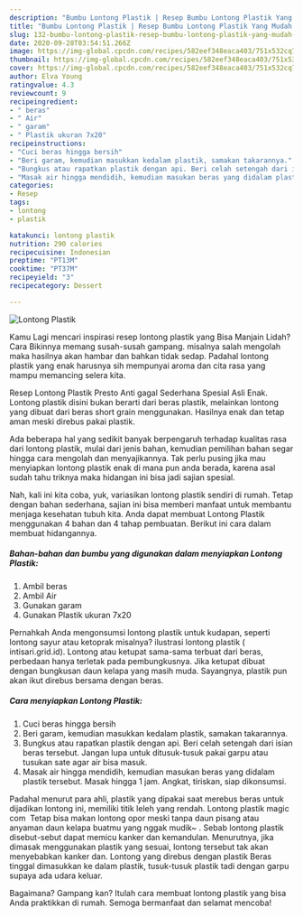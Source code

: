 ```yaml
---
description: "Bumbu Lontong Plastik | Resep Bumbu Lontong Plastik Yang Mudah Dan Praktis"
title: "Bumbu Lontong Plastik | Resep Bumbu Lontong Plastik Yang Mudah Dan Praktis"
slug: 132-bumbu-lontong-plastik-resep-bumbu-lontong-plastik-yang-mudah-dan-praktis
date: 2020-09-28T03:54:51.266Z
image: https://img-global.cpcdn.com/recipes/582eef348eaca403/751x532cq70/lontong-plastik-foto-resep-utama.jpg
thumbnail: https://img-global.cpcdn.com/recipes/582eef348eaca403/751x532cq70/lontong-plastik-foto-resep-utama.jpg
cover: https://img-global.cpcdn.com/recipes/582eef348eaca403/751x532cq70/lontong-plastik-foto-resep-utama.jpg
author: Elva Young
ratingvalue: 4.3
reviewcount: 9
recipeingredient:
- " beras"
- " Air"
- " garam"
- " Plastik ukuran 7x20"
recipeinstructions:
- "Cuci beras hingga bersih"
- "Beri garam, kemudian masukkan kedalam plastik, samakan takarannya."
- "Bungkus atau rapatkan plastik dengan api. Beri celah setengah dari isian beras tersebut. Jangan lupa untuk ditusuk-tusuk pakai garpu atau tusukan sate agar air bisa masuk."
- "Masak air hingga mendidih, kemudian masukan beras yang didalam plastik tersebut. Masak hingga 1 jam. Angkat, tiriskan, siap dikonsumsi."
categories:
- Resep
tags:
- lontong
- plastik

katakunci: lontong plastik 
nutrition: 290 calories
recipecuisine: Indonesian
preptime: "PT13M"
cooktime: "PT37M"
recipeyield: "3"
recipecategory: Dessert

---
```



![Lontong Plastik](https://img-global.cpcdn.com/recipes/582eef348eaca403/751x532cq70/lontong-plastik-foto-resep-utama.jpg)

Kamu Lagi mencari inspirasi resep lontong plastik yang Bisa Manjain Lidah? Cara Bikinnya memang susah-susah gampang. misalnya salah mengolah maka hasilnya akan hambar dan bahkan tidak sedap. Padahal lontong plastik yang enak harusnya sih mempunyai aroma dan cita rasa yang mampu memancing selera kita.

Resep Lontong Plastik Presto Anti gagal Sederhana Spesial Asli Enak. Lontong plastik disini bukan berarti dari beras plastik, melainkan lontong yang dibuat dari beras short grain menggunakan. Hasilnya enak dan tetap aman meski direbus pakai plastik.

Ada beberapa hal yang sedikit banyak berpengaruh terhadap kualitas rasa dari lontong plastik, mulai dari jenis bahan, kemudian pemilihan bahan segar hingga cara mengolah dan menyajikannya. Tak perlu pusing jika mau menyiapkan lontong plastik enak di mana pun anda berada, karena asal sudah tahu triknya maka hidangan ini bisa jadi sajian spesial.


Nah, kali ini kita coba, yuk, variasikan lontong plastik sendiri di rumah. Tetap dengan bahan sederhana, sajian ini bisa memberi manfaat untuk membantu menjaga kesehatan tubuh kita. Anda dapat membuat Lontong Plastik menggunakan 4 bahan dan 4 tahap pembuatan. Berikut ini cara dalam membuat hidangannya.

<!--inarticleads1-->

##### Bahan-bahan dan bumbu yang digunakan dalam menyiapkan Lontong Plastik:

1. Ambil  beras
1. Ambil  Air
1. Gunakan  garam
1. Gunakan  Plastik ukuran 7x20


Pernahkah Anda mengonsumsi lontong plastik untuk kudapan, seperti lontong sayur atau ketoprak misalnya? ilustrasi lontong plastik ( intisari.grid.id). Lontong atau ketupat sama-sama terbuat dari beras, perbedaan hanya terletak pada pembungkusnya. Jika ketupat dibuat dengan bungkusan daun kelapa yang masih muda. Sayangnya, plastik pun akan ikut direbus bersama dengan beras. 

<!--inarticleads2-->

##### Cara menyiapkan Lontong Plastik:

1. Cuci beras hingga bersih
1. Beri garam, kemudian masukkan kedalam plastik, samakan takarannya.
1. Bungkus atau rapatkan plastik dengan api. Beri celah setengah dari isian beras tersebut. Jangan lupa untuk ditusuk-tusuk pakai garpu atau tusukan sate agar air bisa masuk.
1. Masak air hingga mendidih, kemudian masukan beras yang didalam plastik tersebut. Masak hingga 1 jam. Angkat, tiriskan, siap dikonsumsi.


Padahal menurut para ahli, plastik yang dipakai saat merebus beras untuk dijadikan lontong ini, memiliki titik leleh yang rendah. Lontong plastik magic com ‍ Tetap bisa makan lontong opor meski tanpa daun pisang atau anyaman daun kelapa buatmu yang nggak mudik~ ‍. Sebab lontong plastik disebut-sebut dapat memicu kanker dan kemandulan. Menurutnya, jika dimasak menggunakan plastik yang sesuai, lontong tersebut tak akan menyebabkan kanker dan. Lontong yang direbus dengan plastik Beras tinggal dimasukkan ke dalam plastik, tusuk-tusuk plastik tadi dengan garpu supaya ada udara keluar. 

Bagaimana? Gampang kan? Itulah cara membuat lontong plastik yang bisa Anda praktikkan di rumah. Semoga bermanfaat dan selamat mencoba!
